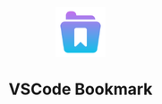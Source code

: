 <h1 align="center">
<br/>
  <img src="./assets/icon.png" alt="VSCode Bookmark" width="90">
<br/>
<br/>
VSCode Bookmark
</h1>
